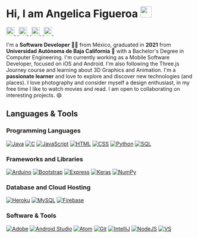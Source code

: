 # Hi, I am Angelica Figueroa <img  src="https://user-images.githubusercontent.com/57752459/129292732-0ab2b276-2918-4b01-b815-0c3ea240016c.gif" width="30px">
<a href="https://twitter.com/angelicaf9813"><img alt="Twitter" src="https://cdn.jsdelivr.net/npm/simple-icons@v3/icons/twitter.svg" width="22px">&nbsp;</a>
<a href="https://www.linkedin.com/in/angelica-figueroa-muñiz-89a03a1b8">&nbsp;<img alt="LinkedIn" src="https://cdn.jsdelivr.net/npm/simple-icons@v3/icons/linkedin.svg" width="22px">&nbsp;</a>
<a href="https://www.instagram.com/angelicaf98/">&nbsp;<img alt="Instagram" src="https://cdn.jsdelivr.net/npm/simple-icons@v3/icons/instagram.svg" width="22px">&nbsp;</a>
<a href="#">&nbsp;<img alt="Facebook" src="https://cdn.jsdelivr.net/npm/simple-icons@v3/icons/facebook.svg" width="22px">&nbsp;</a>


<!--
**angelicaf13/angelicaf13** is a ✨ _special_ ✨ repository because its `README.md` (this file) appears on your GitHub profile.
--->
I'm a <b>Software Developer</b> 👩‍💻 from México, graduated in <b>2021</b> from <b>Universidad Autónoma de Baja California</b>  🌵 with a Bachelor's Degree in Computer Engineering. I'm currently working as a Mobile Software Developer, focused on iOS and Android.  I'm also following the Three.js Journey course and learning about 3D Graphics and Animation. I'm a <b>passionate learner</b> and love to explore and discover new technologies (and places). I love photography and consider myself a design enthusiast, in my free time I like to watch movies and read. I am open to collaborating on interesting projects. 😄

## Languages & Tools
### Programming Languages
<a href="#"><img alt="Java" src="http://img.shields.io/badge/-Java-F89820?style=flat&logo=java&logoColor=white"></a>
<a href="#"><img alt="C" src="https://img.shields.io/badge/-C%20&%20C++-659ad2?style=flat&logo=c%2B%2B&logoColor=ffffff"></a>
<a href="#"><img alt="JavaScript" src="https://img.shields.io/badge/-JavaScript-eed718?style=flat&logo=javascript&logoColor=ffffff"></a>
<a href="#"><img alt="HTML" src="https://img.shields.io/badge/-HTML5-E34F26?style=flat&logo=html5&logoColor=white"></a>
<a href="#"><img alt="CSS" src="https://img.shields.io/badge/-CSS3-1572B6?style=flat&logo=css3&logoColor=white"></a>
<a href="#"><img alt="Python" src="https://img.shields.io/badge/Python%20-%2314354C.svg?logo=python&logoColor=white"></a>
<a href="#"><img alt="SQL" src="https://img.shields.io/badge/SQL%20-%23025E8C.svg?logo=amazon-dynamodb&logoColor=white"></a>

### Frameworks and Libraries
<a href="#"><img alt="Arduino" src="https://img.shields.io/badge/-Arduino-00979D?logo=Arduino&logoColor=white"></a>
<a href="#"><img alt="Bootstrap" src="https://img.shields.io/badge/-Bootstrap-05122A?style=flat&logo=bootstrap&logoColor=563D7C"></a>
<a href="#"><img alt="Express" src="https://img.shields.io/badge/-Express.js-787878?style=flat&logo=Node.js&logoColor=white"></a>
<a href="#"><img alt="Keras" src="https://img.shields.io/badge/Keras%20-%23D00000.svg?logo=Keras&logoColor=white"></a>
<a href="#"><img alt="NumPy" src="https://img.shields.io/badge/Numpy%20-%23013243.svg?logo=numpy&logoColor=white"></a>

### Database and Cloud Hosting
<a href="#"><img alt="Heroku" src="https://img.shields.io/badge/Heroku%20-%23430098.svg?logo=heroku&logoColor=white"></a>
<a href="#"><img alt="MySQL" src="https://img.shields.io/badge/MySQL-%2300f.svg?logo=mysql&logoColor=white"></a>
<a href="#"><img alt="Firebase" src ="https://img.shields.io/badge/Firebase-%23316192.svg?logo=firebase&logoColor=white"></a>

### Software & Tools
<a href="#"><img alt="Adobe" src="https://img.shields.io/badge/Adobe%20-%23FF0000.svg?logo=adobe&logoColor=white"></a>
<a href="#"><img alt="Android Studio" src="https://img.shields.io/badge/Android%20Studio-008678.svg?logo=android-studio&logoColor=white"></a>
<a href="#"><img alt="Atom" src="https://img.shields.io/badge/Atom-3DDC84?logo=atom&logoColor=white"></a>
<a href="#"><img alt="Git" src="https://img.shields.io/badge/Git%20-%23F05033.svg?logo=git&logoColor=white"></a>
<a href="#"><img alt="IntelliJ" src ="https://img.shields.io/badge/-IntellIJ%20IDEA-000000?style=flat&logo=intellij%20idea"></a>
<a href="#"><img alt="NodeJS" src ="https://img.shields.io/badge/-Node.js-3C873A?style=flat&logo=Node.js&logoColor=white"></a>
<a href="#"><img alt="VS" src ="http://img.shields.io/badge/-VS%20Code-007ACC?style=flat&logo=visual%20studio%20code&logoColor=white"></a>

